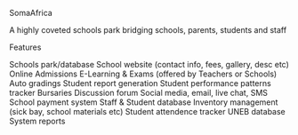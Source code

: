 SomaAfrica

A highly coveted schools park bridging schools, parents, students and staff

Features

Schools park/database
School website (contact info, fees, gallery, desc etc)
Online Admissions
E-Learning & Exams (offered by Teachers or Schools)
Auto gradings
Student report generation
Student performance patterns tracker
Bursaries
Discussion forum
Social media, email, live chat, SMS
School payment system
Staff & Student database
Inventory management (sick bay, school materials etc)
Student attendence tracker
UNEB database
System reports